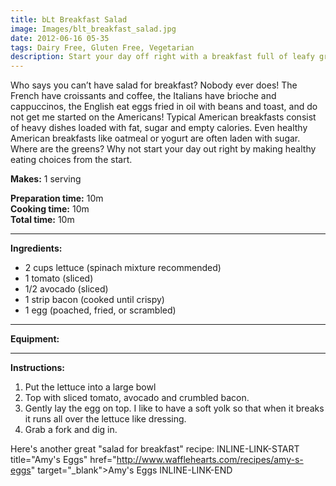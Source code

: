 ```yaml
---
title: bLt Breakfast Salad
image: Images/blt_breakfast_salad.jpg
date: 2012-06-16 05-35
tags: Dairy Free, Gluten Free, Vegetarian
description: Start your day off right with a breakfast full of leafy greens and accented with bacon, lettuce, eggs and avocado. Be a trendsetter. Put lettuce at the forefront of your diet, where it belongs!
---
```

Who says you can’t have salad for breakfast? Nobody ever does! The French have croissants and coffee, the Italians have brioche and cappuccinos, the English eat eggs fried in oil with beans and toast, and do not get me started on the Americans! Typical American breakfasts consist of heavy dishes loaded with fat, sugar and empty calories. Even healthy American breakfasts like oatmeal or yogurt are often laden with sugar. Where are the greens? Why not start your day out right by making healthy eating choices from the start. 

**Makes:** 1 serving

**Preparation time:** 10m  
**Cooking time:** 10m  
**Total time:** 10m

---

**Ingredients:**

- 2  cups lettuce (spinach mixture recommended)
- 1 tomato (sliced)
- 1/2 avocado (sliced)
- 1 strip bacon (cooked until crispy)
- 1 egg (poached, fried, or scrambled)


---

**Equipment:** 

---

**Instructions:**

1. Put the lettuce into a large bowl
1. Top with sliced tomato, avocado and crumbled bacon.
1. Gently lay the egg on top. I like to have a soft yolk so that when it breaks it runs all over the lettuce like dressing. 
1. Grab a fork and dig in.


Here's another great "salad for breakfast" recipe: INLINE-LINK-START title="Amy's Eggs" href="http://www.wafflehearts.com/recipes/amy-s-eggs" target="_blank">Amy's Eggs INLINE-LINK-END
